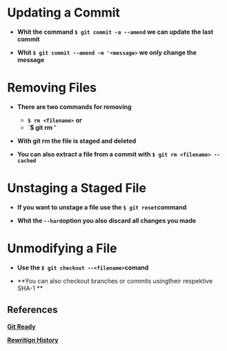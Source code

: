 # **Updating a Commit**

* **Whit the command `$ git commit -a --amend` we can update the last commit**

* **Whit `$ git commit --amend -m '<message>` we only change the message**


# **Removing Files**

* **There are two commands for removing**
  * **`$ rm <filename>`**
  **or**
  * **`$ git rm <filename>'**

* **With git rm the file is staged and deleted**

* **You can also extract a file from a commit with `$ git rm <filename> --cached`**


# **Unstaging a Staged File**

* **If you want to unstage a file use the `§ git reset`command**

* **Whit the `--hard`option you also discard all changes you made**


# **Unmodifying a File**

* **Use the `$ git checkout --<filename>`comand**

* **You can also checkout branches or commits usingtheir respektive SHA-1 **


## **References**

[**Git Ready**](https://github.com/software-developer-org/bootcamp/blob/develop/challenge_010-git_and_github/040-amend_remove_reset.md)

[**Rewritign History**](https://git-scm.com/book/en/v2/Git-Tools-Rewriting-History)

